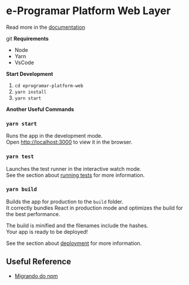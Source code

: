 # e-Programar Platform Web Layer

Read more in the [documentation](./documentation/README.md)

git **Requirements**

- Node
- Yarn
- VsCode

**Start Development**

1. `cd eprogramar-platform-web`
2. `yarn install`
3. `yarn start`

**Another Useful Commands**

### `yarn start`

Runs the app in the development mode.<br />
Open [http://localhost:3000](http://localhost:3000) to view it in the browser.

### `yarn test`

Launches the test runner in the interactive watch mode.<br />
See the section about [running tests](https://facebook.github.io/create-react-app/docs/running-tests) for more information.

### `yarn build`

Builds the app for production to the `build` folder.<br />
It correctly bundles React in production mode and optimizes the build for the best performance.

The build is minified and the filenames include the hashes.<br />
Your app is ready to be deployed!

See the section about [deployment](https://facebook.github.io/create-react-app/docs/deployment) for more information.


## Useful Reference

- [Migrando do npm](https://classic.yarnpkg.com/pt-BR/docs/migrating-from-npm/)
